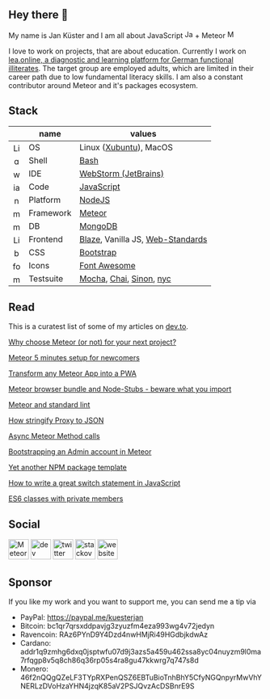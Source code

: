 ## Hey there 👋

My name is Jan Küster and I am all about JavaScript <img src='https://cdn.jsdelivr.net/npm/simple-icons@3.0.1/icons/javascript.svg' alt='JavaScript' height='16'> + Meteor [<img src='https://cdn.jsdelivr.net/npm/simple-icons@3.0.1/icons/meteor.svg' alt='Meteor' height='16'>](https://meteor.com)

I love to work on projects, that are about education. Currently I work on [lea.online, a diagnostic and learning platform for German functional illiterates](https://github.com/leaonline). The target group are employed adults, which are limited in their career path due to low fundamental literacy skills.
I am also a constant contributor around Meteor and it's packages ecosystem.

## Stack

|      | name | values |
| :--: | ---- | ------ |
|<img src='https://cdn.jsdelivr.net/npm/simple-icons@3.0.1/icons/linux.svg' alt='Linux' height='16'>|OS|Linux ([Xubuntu](https://xubuntu.org/)), MacOS|
|<img src='https://cdn.jsdelivr.net/npm/simple-icons@3.0.1/icons/gnubash.svg' alt='gnu-bash' height='16'>|Shell|[Bash](https://www.gnu.org/software/bash/)|
|<img src='https://cdn.jsdelivr.net/npm/simple-icons@3.0.1/icons/webstorm.svg' alt='webstorm' height='16'>|IDE|[WebStorm (JetBrains)](https://www.jetbrains.com/webstorm/)|
|<img src='https://cdn.jsdelivr.net/npm/simple-icons@3.0.1/icons/javascript.svg' alt='javascript' height='16'>|Code|[JavaScript](https://developer.mozilla.org/en-US/docs/Web/JavaScript)|
|<img src='https://cdn.jsdelivr.net/npm/simple-icons@3.0.1/icons/node-dot-js.svg' alt='nodejs' height='16'>|Platform|[NodeJS](https://nodejs.org/)|
|<img src='https://cdn.jsdelivr.net/npm/simple-icons@3.0.1/icons/meteor.svg' alt='meteor' height='16'>|Framework|[Meteor](https://www.meteor.com/)|
|<img src='https://cdn.jsdelivr.net/npm/simple-icons@3.0.1/icons/mongodb.svg' alt='mongodb' height='16'>|DB|[MongoDB](https://www.mongodb.com/)|
|<img src='https://cdn.jsdelivr.net/npm/simple-icons@3.0.1/icons/mdnwebdocs.svg' alt='Linux' height='16'>|Frontend|[Blaze](http://blazejs.org/), Vanilla JS, [Web-Standards]()|
|<img src='https://cdn.jsdelivr.net/npm/simple-icons@3.0.1/icons/bootstrap.svg' alt='bootstrap' height='16'>|CSS|[Bootstrap](https://getbootstrap.com/)|
|<img src='https://cdn.jsdelivr.net/npm/simple-icons@3.0.1/icons/fontawesome.svg' alt='fontaweseome' height='16'>|Icons|[Font Awesome](https://fontawesome.com/)|
|<img src='https://cdn.jsdelivr.net/npm/simple-icons@3.0.1/icons/mocha.svg' alt='mocha' height='16'>|Testsuite|[Mocha](https://mochajs.org/), [Chai](https://www.chaijs.com/), [Sinon](https://sinonjs.org/), [nyc](https://istanbul.js.org/)|

## Read

This is a curatest list of some of my articles on [dev.to](https://dev.to/).

[Why choose Meteor (or not) for your next project?](https://dev.to/jankapunkt/why-choose-meteor-or-not-for-your-next-project-1gnh)

[Meteor 5 minutes setup for newcomers](https://dev.to/jankapunkt/meteor-5-minutes-setup-for-newcomers-1aga)

[Transform any Meteor App into a PWA](https://dev.to/jankapunkt/transform-any-meteor-app-into-a-pwa-4k44)

[Meteor browser bundle and Node-Stubs - beware what you import ](https://dev.to/jankapunkt/meteor-browser-bundle-and-node-stubs-beware-what-you-import-342f)

[Meteor and standard lint](https://dev.to/jankapunkt/meteor-and-standard-lint-gg7)

[How stringify Proxy to JSON](https://dev.to/jankapunkt/how-stringify-proxy-to-json-10oe)

[Async Meteor Method calls](https://dev.to/jankapunkt/async-meteor-method-calls-24f9)

[Bootstrapping an Admin account in Meteor](https://dev.to/jankapunkt/bootstrapping-an-admin-account-in-meteor-408b)

[Yet another NPM package template](https://dev.to/jankapunkt/yet-another-npm-package-template-270k)

[How to write a great switch statement in JavaScript](https://dev.to/jankapunkt/how-to-write-a-great-switch-statement-in-javascript-265)

[ES6 classes with private members](https://dev.to/jankapunkt/es6-classes-with-private-members-144d)


## Social

[<img src='https://cdn.jsdelivr.net/npm/simple-icons@3.0.1/icons/meteor.svg' alt='Meteor forums profile' height='40'>](https://forums.meteor.com/u/jkuester)
[<img src='https://cdn.jsdelivr.net/npm/simple-icons@3.0.1/icons/dev-dot-to.svg' alt='dev' height='40'>](https://dev.to/jankapunkt)  [<img src='https://cdn.jsdelivr.net/npm/simple-icons@3.0.1/icons/twitter.svg' alt='twitter' height='40'>](https://twitter.com/kuester_jan)  [<img src='https://cdn.jsdelivr.net/npm/simple-icons@3.0.1/icons/stackoverflow.svg' alt='stackoverflow' height='40'>](https://stackoverflow.com/users/3098783)  [<img src='https://cdn.jsdelivr.net/npm/simple-icons@3.0.1/icons/icloud.svg' alt='website' height='40'>](jankuester.com)  

## Sponsor

If you like my work and you want to support me, you can send me a tip via 

- PayPal: https://paypal.me/kuesterjan
- Bitcoin: bc1qr7qrsxddpavjg3zyuzfm4eza993wg4v72jedyn
- Ravencoin: RAz6PYnD9Y4Dzd4nwHMjRi49HGdbjkdwAz
- Cardano: addr1q9zmhg6dxq0jsptwfu07d9j3azs5a459u462ssa8yc04nuyzm9l0ma7rfqgp8v5q8ch86q36rp05s4ra8gu47kkwrg7q747s8d
- Monero: 46f2nQQgQZeLF3TYpRXPenQSZ6EBTuBioTnhBhY5CfyNGQnpyrMwVhYNERLzDVoHzaYHN4jzqK85aV2PSJQvzAcDSBnrE9S

